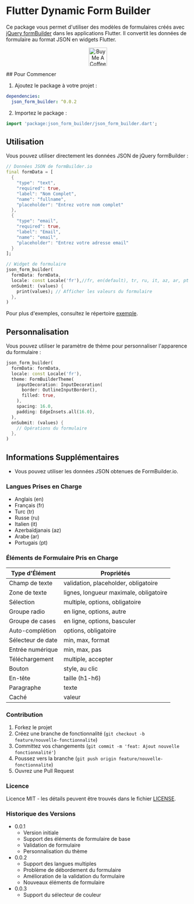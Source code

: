 # Flutter Dynamic Form Builder

Ce package vous permet d'utiliser des modèles de formulaires créés avec [jQuery formBuilder](https://formbuilder.online/) dans les applications Flutter. Il convertit les données de formulaire au format JSON en widgets Flutter.
<p align="center">
  <a href="https://www.buymeacoffee.com/mancir" target="_blank">
    <img src="https://cdn.buymeacoffee.com/buttons/v2/default-black.png" alt="Buy Me A Coffee ;)" text="get" height="50">
  </a>
</p>
## Pour Commencer

1. Ajoutez le package à votre projet :

```yaml
dependencies:
  json_form_builder: ^0.0.2
```

2. Importez le package :

```dart
import 'package:json_form_builder/json_form_builder.dart';
```

## Utilisation

Vous pouvez utiliser directement les données JSON de jQuery formBuilder :

```dart
// Données JSON de formBuilder.io
final formData = [
  {
    "type": "text",
    "required": true,
    "label": "Nom Complet",
    "name": "fullname",
    "placeholder": "Entrez votre nom complet"
  },
  {
    "type": "email",
    "required": true,
    "label": "Email",
    "name": "email",
    "placeholder": "Entrez votre adresse email"
  }
];

// Widget de formulaire
json_form_builder(
  formData: formData,
  locale: const Locale('fr'),//fr, en(default), tr, ru, it, az, ar, pt
  onSubmit: (values) {
    print(values); // Afficher les valeurs du formulaire
  },
)
```

Pour plus d'exemples, consultez le répertoire [exemple](./example).

## Personnalisation

Vous pouvez utiliser le paramètre de thème pour personnaliser l'apparence du formulaire :

```dart
json_form_builder(
  formData: formData,
  locale: const Locale('fr'),
  theme: FormBuilderTheme(
    inputDecoration: InputDecoration(
      border: OutlineInputBorder(),
      filled: true,
    ),
    spacing: 16.0,
    padding: EdgeInsets.all(16.0),
  ),
  onSubmit: (values) {
    // Opérations du formulaire
  },
)
```

## Informations Supplémentaires

- Vous pouvez utiliser les données JSON obtenues de FormBuilder.io.

### Langues Prises en Charge

- Anglais (en)
- Français (fr)
- Turc (tr)
- Russe (ru)
- Italien (it)
- Azerbaïdjanais (az)
- Arabe (ar)
- Portugais (pt)

### Éléments de Formulaire Pris en Charge

| Type d'Élément | Propriétés |
|----------------|------------|
| Champ de texte | validation, placeholder, obligatoire |
| Zone de texte | lignes, longueur maximale, obligatoire |
| Sélection | multiple, options, obligatoire |
| Groupe radio | en ligne, options, autre |
| Groupe de cases | en ligne, options, basculer |
| Auto-complétion | options, obligatoire |
| Sélecteur de date | min, max, format |
| Entrée numérique | min, max, pas |
| Téléchargement | multiple, accepter |
| Bouton | style, au clic |
| En-tête | taille (h1-h6) |
| Paragraphe | texte |
| Caché | valeur |

### Contribution

1. Forkez le projet
2. Créez une branche de fonctionnalité (`git checkout -b feature/nouvelle-fonctionnalite`)
3. Committez vos changements (`git commit -m 'feat: Ajout nouvelle fonctionnalité'`)
4. Poussez vers la branche (`git push origin feature/nouvelle-fonctionnalite`)
5. Ouvrez une Pull Request

### Licence

Licence MIT - les détails peuvent être trouvés dans le fichier [LICENSE](LICENSE).

### Historique des Versions

- 0.0.1
  - Version initiale
  - Support des éléments de formulaire de base
  - Validation de formulaire
  - Personnalisation du thème
- 0.0.2
  - Support des langues multiples
  - Problème de débordement du formulaire
  - Amélioration de la validation du formulaire
  - Nouveaux éléments de formulaire
- 0.0.3
  - Support du sélecteur de couleur